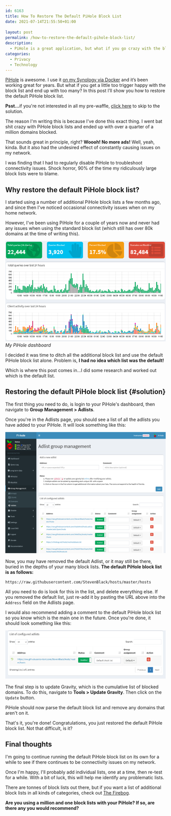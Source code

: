 ```yaml
---
id: 6163
title: How To Restore The Default PiHole Block List
date: 2021-07-14T21:55:50+01:00

layout: post
permalink: /how-to-restore-the-default-pihole-block-list/
description:
  - PiHole is a great application, but what if you go crazy with the block lists? This post show you how to restore the default PiHole block lists.
categories:
  - Privacy
  - Technology
---
```

<p class="medium">
  <a href="https://pi-hole.net/" target="_blank" rel="noreferrer noopener">PiHole</a> is awesome. I use it <a href="https://kevquirk.com/how-to-setup-pi-hole-on-a-synology-nas/" data-type="post" data-id="2780">on my Synology via Docker</a> and it&#8217;s been working great for years. But what if you get a little too trigger happy with the block list and end up with too many? In this post I&#8217;ll show you how to restore the default PiHole block list.
</p>

<p class="notice">
  <strong>Psst&#8230;</strong>if you're not interested in all my pre-waffle, <a href="#solution">click here</a> to skip to the solution.
</p>

The reason I'm writing this is because I've done this exact thing. I went bat shit crazy with PiHole block lists and ended up with over a quarter of a million domains blocked.

That sounds great in principle, right? **Woooh! No more ads!** Well, yeah, kinda. But it also had the undesired effect of constantly causing issues on my network.

I was finding that I had to regularly disable PiHole to troubleshoot connectivity issues. Shock horror, 90% of the time my ridiculously large block lists were to blame.

## Why restore the default PiHole block list?

I started using a number of additional PiHole block lists a few months ago, and since then I've noticed occasional connectivity issues when on my home network.

However, I've been using PiHole for a couple of years now and never had any issues when using the standard block list (which still has over 80k domains at the time of writing this).

![](/assets/images/pi-hole-dashboard.png)
*My PiHole dashboard*

I decided it was time to ditch all the additional block list and use the default PiHole block list alone. Problem is, **I had no idea which list was the default!**

Which is where this post comes in&#8230;I did some research and worked out which is the default list.

## Restoring the default PiHole block list {#solution}

The first thing you need to do, is login to your PiHole's dashboard, then navigate to **Group Management > Adlists**.

Once you're in the Adlists page, you should see a list of all the adlists you have added to your PiHole. It will look something like this:

![](/assets/images/pihole-adlists.png)

Now, you may have removed the default Adlist, or it may still be there, buried in the depths of your many block lists. **The default PiHole block list is as follows:**

```
https://raw.githubusercontent.com/StevenBlack/hosts/master/hosts
```

All you need to do is look for this in the list, and delete everything else. If you removed the default list, just re-add it by pasting the URL above into the `Address` field on the Adlists page.

I would also recommend adding a comment to the default PiHole block list so you know which is the main one in the future. Once you're done, it should look something like this:

![](/assets/images/pihole-default-block-list.png) 

The final step is to update Gravity, which is the cumulative list of blocked domains. To do this, navigate to **Tools > Update Gravity**. Then click on the `Update` button.

PiHole should now parse the default block list and remove any domains that aren't on it.

That's it, you're done! Congratulations, you just restored the default PiHole block list. Not that difficult, is it?

## Final thoughts

I'm going to continue running the default PiHole block list on its own for a while to see if there continues to be connectivity issues on my network.

Once I'm happy, I'll probably add individual lists, one at a time, then re-test for a while. With a bit of luck, this will help me identify any problematic lists.

There are tonnes of block lists out there, but if you want a list of additional block lists in all kinds of categories, check out <a href="https://firebog.net/" target="_blank" rel="noreferrer noopener">The Firebog</a>.

**Are you using a million and one block lists with your PiHole? If so, are there any you would recommend?**
